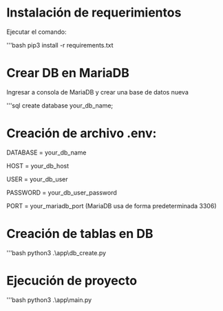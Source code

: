 # Instalación de requerimientos

Ejecutar el comando:

'''bash
pip3 install -r requirements.txt


# Crear DB en MariaDB

Ingresar a consola de MariaDB y crear una base de datos nueva

'''sql
create database your_db_name;


# Creación de archivo .env:


DATABASE = your_db_name

HOST = your_db_host

USER = your_db_user

PASSWORD = your_db_user_password

PORT = your_mariadb_port (MariaDB usa de forma predeterminada 3306)


# Creación de tablas en DB

'''bash
python3 .\app\db_create.py

# Ejecución de proyecto

'''bash
python3 .\app\main.py